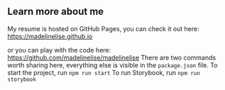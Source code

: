 ## Learn more about me
My resume is hosted on GitHub Pages, you can check it out here:
https://madelinelise.github.io

or you can play with the code here:
https://github.com/madelinelise/madelinelise 
There are two commands worth sharing here, everything else is visible in the `package.json` file.
To start the project, run `npm run start`
To run Storybook, run `npm run storybook`

